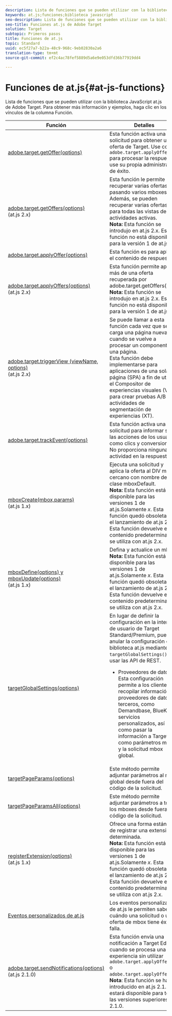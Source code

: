 ```yaml
---
description: Lista de funciones que se pueden utilizar con la biblioteca JavaScript at.js de Adobe Target.
keywords: at.js;funciones;biblioteca javascript
seo-description: Lista de funciones que se pueden utilizar con la biblioteca JavaScript at.js en Adobe Target.
seo-title: Funciones at.js de Adobe Target
solution: Target
subtopic: Primeros pasos
title: Funciones de at.js
topic: Standard
uuid: ec5f27a7-b22a-48c9-968c-9eb02830a2a6
translation-type: tm+mt
source-git-commit: ef2c4ac78fef5889d5a6e9e053dfd36b77919dd4

---
```



# Funciones de at.js{#at-js-functions}

Lista de funciones que se pueden utilizar con la biblioteca JavaScript at.js de Adobe Target. Para obtener más información y ejemplos, haga clic en los vínculos de la columna Función.

| Función | Detalles |
| --- | --- | 
| [adobe.target.getOffer(options)](/help/c-implementing-target/c-implementing-target-for-client-side-web/adobe-target-getoffer.md) | Esta función activa una solicitud para obtener una oferta de Target. Use con `adobe.target.applyOffer()` para procesar la respuesta o use su propia administración de éxito. |
| [adobe.target.getOffers(options)](/help/c-implementing-target/c-implementing-target-for-client-side-web/adobe-target-getoffers-atjs-2.md)<br>(at.js 2.x) | Esta función le permite recuperar varias ofertas pasando varios mboxes. Además, se pueden recuperar varias ofertas para todas las vistas de actividades activas.<br>**Nota:** Esta función se introdujo en at.js 2.x. Esta función no está disponible para la versión 1 de at.js.*x*. |
| [adobe.target.applyOffer(options)](/help/c-implementing-target/c-implementing-target-for-client-side-web/adobe-target-applyoffer.md) | Esta función es para aplicar el contenido de respuesta. |
| [adobe.target.applyOffers(options)](/help/c-implementing-target/c-implementing-target-for-client-side-web/adobe-target-applyoffers-atjs-2.md)<br>(at.js 2.x) | Esta función permite aplicar más de una oferta recuperada por adobe.target.getOffers().<br>**Nota:** Esta función se introdujo en at.js 2.x. Esta función no está disponible para la versión 1 de at.js.*x*. |
| [adobe.target.triggerView (viewName, options)](/help/c-implementing-target/c-implementing-target-for-client-side-web/adobe-target-triggerview-atjs-2.md)<br>(at.js 2.x) | Se puede llamar a esta función cada vez que se carga una página nueva o cuando se vuelve a procesar un componente de una página.<br> Esta función debe implementarse para aplicaciones de una sola página (SPA) a fin de utilizar el Compositor de experiencias visuales (VEC) para crear pruebas A/B y actividades de segmentación de experiencias (XT). |
| [adobe.target.trackEvent(options)](/help/c-implementing-target/c-implementing-target-for-client-side-web/adobe-target-trackevent.md) | Esta función activa una solicitud para informar sobre las acciones de los usuarios, como clics y conversiones. No proporciona ninguna actividad en la respuesta. |
| [mboxCreate(mbox,params)](/help/c-implementing-target/c-implementing-target-for-client-side-web/mboxcreate-atjs.md)<br>(at.js 1.x) | Ejecuta una solicitud y aplica la oferta al DIV más cercano con nombre de clase mboxDefault.<br>**Nota:** Esta función está disponible para las versiones 1 de at.js.Solamente *x*. Esta función quedó obsoleta con el lanzamiento de at.js 2.x. Esta función devuelve el contenido predeterminado si se utiliza con at.js 2.x. |
| [mboxDefine(options) y mboxUpdate(options)](/help/c-implementing-target/c-implementing-target-for-client-side-web/mboxdefine-mboxupdate-atjs-1x.md)<br>(at.js 1.x) | Defina y actualice un mbox.<br>**Nota:** Esta función está disponible para las versiones 1 de at.js.Solamente *x*. Esta función quedó obsoleta con el lanzamiento de at.js 2.x. Esta función devuelve el contenido predeterminado si se utiliza con at.js 2.x. |
| [targetGlobalSettings(options)](/help/c-implementing-target/c-implementing-target-for-client-side-web/targetgobalsettings.md) | En lugar de definir la configuración en la interfaz de usuario de Target Standard/Premium, puede anular la configuración de la biblioteca at.js mediante `targetGlobalSettings()` o usar las API de REST.<ul><li>Proveedores de datos: Esta configuración permite a los clientes recopilar información de proveedores de datos de terceros, como Demandbase, BlueKai y servicios personalizados, así como pasar la información a Target como parámetros mbox y la solicitud mbox global.</li></ul> |
| [targetPageParams(options)](/help/c-implementing-target/c-implementing-target-for-client-side-web/targetpageparams.md) | Este método permite adjuntar parámetros al mbox global desde fuera del código de la solicitud. |
| [targetPageParamsAll(options)](/help/c-implementing-target/c-implementing-target-for-client-side-web/targetpageparamsall.md) | Este método permite adjuntar parámetros a todos los mboxes desde fuera del código de la solicitud. |
| [registerExtension(options)](/help/c-implementing-target/c-implementing-target-for-client-side-web/registerextension-atjs-1x.md)<br>(at.js 1.x) | Ofrece una forma estándar de registrar una extensión determinada.<br>**Nota:** Esta función está disponible para las versiones 1 de at.js.Solamente *x*. Esta función quedó obsoleta con el lanzamiento de at.js 2.x. Esta función devuelve el contenido predeterminado si se utiliza con at.js 2.x. |
| [Eventos personalizados de at.js](/help/c-implementing-target/c-implementing-target-for-client-side-web/atjs-custom-events.md) | Los eventos personalizados de at.js le permiten saber cuándo una solicitud o una oferta de mbox tiene éxito o falla. |
| [adobe.target.sendNotifications(options)](/help/c-implementing-target/c-implementing-target-for-client-side-web/adobe.target.sendnotifications-atjs-21.md)<br>(at.js 2.1.0) | Esta función envía una notificación a Target Edge cuando se procesa una experiencia sin utilizar `adobe.target.applyOffer()` o `adobe.target.applyOffers()`.<br>**Nota**: Esta función se ha introducido en at.js 2.1.0 y estará disponible para todas las versiones superiores a 2.1.0. |

